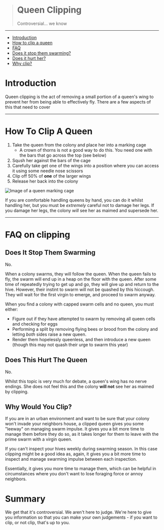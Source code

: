 > # Queen Clipping
> 
> Controversial... we know
---

* [Introduction](#introduction)
* [How to clip a queen](#how-to-clip-a-queen)
* [FAQ](#faq-on-clipping)
* [Does it stop them swarming?](#does-it-stop-them-swarming)
* [Does it hurt her?](#does-this-hurt-the-queen)
* [Why clip?](#why-would-you-clip)

# Introduction

Queen clipping is the act of removing a small portion of a queen's wing to prevent her from being able to effectively fly. There are a few aspects of this that need to cover

---

# How To Clip A Queen

1. Take the queen from the colony and place her into a marking cage
    * A crown of thorns is not a good way to do this. You need one with the bars that go across the top (see below)
1. Sqush her against the bars of the cage
1. Carefully take get one of the wings into a position where you can access it using some needle nose scissors
1. Clip off 50% of **one** of the larger wings
1. Release her back into the colony

![Image of a queen marking cage](/wiki/images/marking_cage.webp)

If you are comfortable handling queens by hand, you can do it whilst handling her, but you must be *extremely* careful not to damage her legs. If you damage her legs, the colony *will* see her as maimed and supersede her.

---

# FAQ on clipping

## Does It Stop Them Swarming

No. 

When a colony swarms, they will follow the queen. When the queen fails to fly, the swarm will end up in a heap on the floor with the queen. After some time of repeatedly trying to get up and go, they will give up and return to the hive. However, their instint to swarm will not be quashed by this hiccough. They will wait for the first virgin to emerge, and proceed to swarm anyway.

When you find a colony with capped swarm cells and no queen, you must either:
* Figure out if they have attempted to swarm by removing all queen cells and checking for eggs
* Performing a split by removing flying bees or brood from the colony and letting *both* sides raise a new queen.
* Render them hopelessly queenless, and then introduce a new queen (though this may not quash their urge to swarm this year)

## Does This Hurt The Queen

No. 

Whilst this topic is very much for debate, a queen's wing has no nerve endings. She does not feel this and the colony **will not** see her as maimed by clipping. 

## Why Would You Clip?

If you are in an urban environment and want to be sure that your colony won't invade your neighbors house, a clipped queen gives you some "leeway" on managing swarm impulse. It gives you a bit more time to manage them before they do so, as it takes longer for them to leave with the prime swarm with a virgin queen. 

If you can't inspect your hives weekly during swarming season. In this case clipping might be a good idea as, again, it gives you a bit more time to inspect and manage swarming impulse between each inspection. 

Essentially, it gives you more time to manage them, which can be helpful in circumstances where you don't want to lose foraging force or annoy neighbors. 

# Summary

We get that it's controversial. We aren't here to judge. We're here to give you information so that you can make your own judgements - if you want to clip, or not clip, that's up to you. 